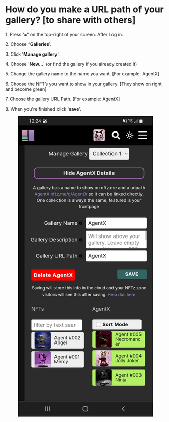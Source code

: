# How do you make a URL path of your gallery? \[to share with others]

1\. Press **'='** on the top-right of your screen. After Log in.

2\. Choose “**Galleries**'.

3\. Click '**Manage gallery**'.

4\. Choose '**New…**' (or find the gallery if you already created it)

5\. Change the gallery name to the name you want. \[For example: AgentX]

6\. Choose the NFT’s you want to show in your gallery. \[They show on right and become green]

7\. Choose the gallery URL Path. \[For example: AgentX]

8\.  When you're finished click '**save**'.

<figure><img src="../../.gitbook/assets/URL Path.jpg" alt=""><figcaption></figcaption></figure>
